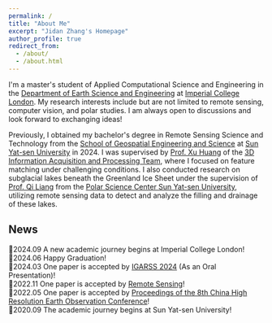 ```yaml
---
permalink: /
title: "About Me"
excerpt: "Jidan Zhang's Homepage"
author_profile: true
redirect_from: 
  - /about/
  - /about.html
---
```


I'm a master's student of Applied Computational Science and Engineering in the [Department of Earth Science and Engineering](https://www.imperial.ac.uk/earth-science/) at [Imperial College London](https://www.imperial.ac.uk/). My research interests include but are not limited to remote sensing, computer vision, and polar studies. I am always open to discussions and look forward to exchanging ideas!  

Previously, I obtained my bachelor's degree in Remote Sensing Science and Technology from the [School of Geospatial Engineering and Science](https://sges.sysu.edu.cn/) at [Sun Yat-sen University](https://www.sysu.edu.cn/) in 2024. I was supervised by [Prof. Xu Huang](https://sges.sysu.edu.cn/teacher/603) of the [3D Information Acquisition and Processing Team](https://sges.sysu.edu.cn/team/02), where I focused on feature matching under challenging conditions. I also conducted research on subglacial lakes beneath the Greenland Ice Sheet under the supervision of [Prof. Qi Liang](https://sges.sysu.edu.cn/teacher/605) from the [Polar Science Center Sun Yat-sen University](https://psc.sysu.edu.cn/), utilizing remote sensing data to detect and analyze the filling and drainage of these lakes.

News
------
🚀2024.09 A new academic journey begins at Imperial College London!  
🎊2024.06 Happy Graduation!  
📢2024.03 One paper is accepted by [IGARSS 2024](https://2024.ieeeigarss.org/index.php) (As an Oral Presentation)!  
📢2022.11 One paper is accepted by [Remote Sensing](https://www.mdpi.com/journal/remotesensing)!  
📢2022.05 One paper is accepted by [Proceedings of the 8th China High Resolution Earth Observation Conference](https://chn.oversea.cnki.net/KNavi/DPaperDetail?pcode=CIPD&lwjcode=KTXX202205001&hycode=KTXX202205001)!  
🚀2020.09 The academic journey begins at Sun Yat-sen University!
